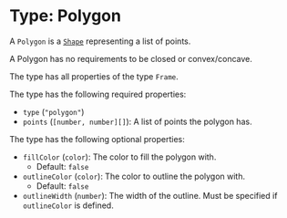 # Type: Polygon
A `Polygon` is a [`Shape`](./Shape.md) representing a list of points.

A Polygon has no requirements to be closed or convex/concave.

The type has all properties of the type `Frame`.

The type has the following required properties:
- `type` (`"polygon"`)
- `points` (`[number, number][]`): A list of points the polygon has.

The type has the following optional properties:
- `fillColor` (`color`): The color to fill the polygon with.
	- Default: `false`
- `outlineColor` (`color`): The color to outline the polygon with.
	- Default: `false`
- `outlineWidth` (`number`): The width of the outline. Must be specified if `outlineColor` is defined.